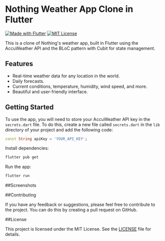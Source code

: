 # Nothing Weather App Clone in Flutter

[![Made with Flutter](https://img.shields.io/badge/Made%20with-Flutter-blue.svg)](https://flutter.dev/)
[![MIT License](https://img.shields.io/badge/license-MIT-blue.svg)](LICENSE)


This is a clone of Nothing's weather app, built in Flutter using the AccuWeather API and the BLoC pattern with Cubit for state management.

## Features

- Real-time weather data for any location in the world.
- Daily forecasts.
- Current conditions, temperature, humidity, wind speed, and more.
- Beautiful and user-friendly interface.

## Getting Started

To use the app, you will need to store your AccuWeather API key in the `secrets.dart` file. To do this, create a new file called `secrets.dart` in the ```lib``` directory of your project and add the following code:

```dart
const String apiKey = 'YOUR_API_KEY';
```

Install dependencies:

```bash 
flutter pub get
```

Run the app:
```bash
flutter run
```

##Screenshots


##Contributing

If you have any feedback or suggestions, please feel free to contribute to the project. You can do this by creating a pull request on GitHub.

##License

This project is licensed under the MIT License. See the [LICENSE](LICENSE) file for details.
